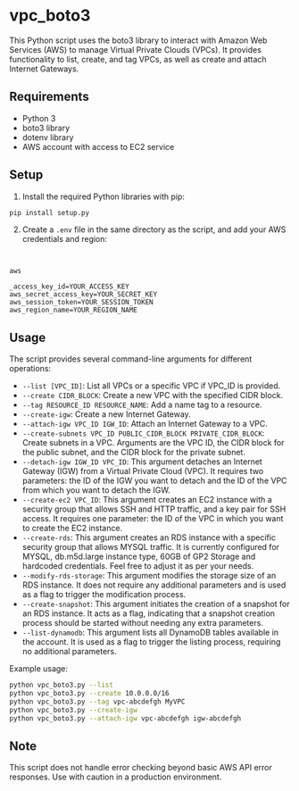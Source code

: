 # vpc_boto3

This Python script uses the boto3 library to interact with Amazon Web Services (AWS) to manage Virtual Private Clouds (VPCs). It provides functionality to list, create, and tag VPCs, as well as create and attach Internet Gateways.

## Requirements

- Python 3
- boto3 library
- dotenv library
- AWS account with access to EC2 service

## Setup

1. Install the required Python libraries with pip:

```bash
pip install setup.py
```

2. Create a `.env` file in the same directory as the script, and add your AWS credentials and region:

```env


aws

_access_key_id=YOUR_ACCESS_KEY
aws_secret_access_key=YOUR_SECRET_KEY
aws_session_token=YOUR_SESSION_TOKEN
aws_region_name=YOUR_REGION_NAME
```

## Usage

The script provides several command-line arguments for different operations:

- `--list [VPC_ID]`: List all VPCs or a specific VPC if VPC_ID is provided.
- `--create CIDR_BLOCK`: Create a new VPC with the specified CIDR block.
- `--tag RESOURCE_ID RESOURCE_NAME`: Add a name tag to a resource.
- `--create-igw`: Create a new Internet Gateway.
- `--attach-igw VPC_ID IGW_ID`: Attach an Internet Gateway to a VPC.
- `--create-subnets VPC_ID PUBLIC_CIDR_BLOCK PRIVATE_CIDR_BLOCK`: Create subnets in a VPC. Arguments are the VPC ID, the CIDR block for the public subnet, and the CIDR block for the private subnet.
- `--detach-igw IGW_ID VPC_ID`: This argument detaches an Internet Gateway (IGW) from a Virtual Private Cloud (VPC). It requires two parameters: the ID of the IGW you want to detach and the ID of the VPC from which you want to detach the IGW.
- `--create-ec2 VPC_ID`: This argument creates an EC2 instance with a security group that allows SSH and HTTP traffic, and a key pair for SSH access. It requires one parameter: the ID of the VPC in which you want to create the EC2 instance.
- `--create-rds`: This argument creates an RDS instance with a specific security group that allows MYSQL traffic. It is currently configured for MYSQL, db.m5d.large instance type, 60GB of GP2 Storage and hardcoded credentials. Feel free to adjust it as per your needs.
- `--modify-rds-storage`: This argument modifies the storage size of an RDS instance. It does not require any additional parameters and is used as a flag to trigger the modification process.
- `--create-snapshot`: This argument initiates the creation of a snapshot for an RDS instance. It acts as a flag, indicating that a snapshot creation process should be started without needing any extra parameters.
- `--list-dynamodb`: This argument lists all DynamoDB tables available in the account. It is used as a flag to trigger the listing process, requiring no additional parameters.

Example usage:

```bash
python vpc_boto3.py --list
python vpc_boto3.py --create 10.0.0.0/16
python vpc_boto3.py --tag vpc-abcdefgh MyVPC
python vpc_boto3.py --create-igw
python vpc_boto3.py --attach-igw vpc-abcdefgh igw-abcdefgh
```

## Note

This script does not handle error checking beyond basic AWS API error responses. Use with caution in a production environment.
